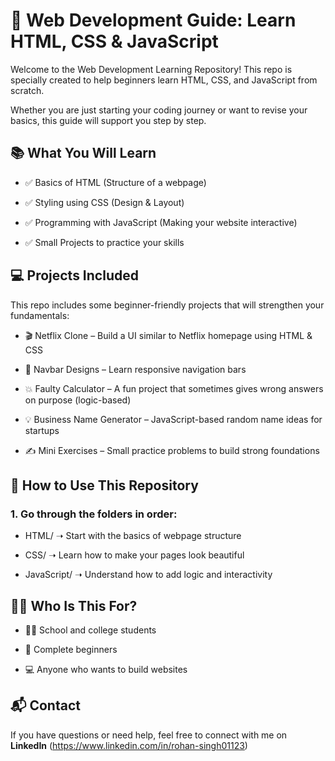 # 🚀 Web Development Guide: Learn HTML, CSS & JavaScript
Welcome to the Web Development Learning Repository!
This repo is specially created to help beginners learn HTML, CSS, and JavaScript from scratch.

Whether you are just starting your coding journey or want to revise your basics, this guide will support you step by step.

## 📚 What You Will Learn
- ✅ Basics of HTML (Structure of a webpage)

- ✅ Styling using CSS (Design & Layout)

- ✅ Programming with JavaScript (Making your website interactive)

- ✅ Small Projects to practice your skills

## 💻 Projects Included
This repo includes some beginner-friendly projects that will strengthen your fundamentals:

- 🎬 Netflix Clone – Build a UI similar to Netflix homepage using HTML & CSS

- 🧭 Navbar Designs – Learn responsive navigation bars

- 💥 Faulty Calculator – A fun project that sometimes gives wrong answers on purpose (logic-based)

- 💡 Business Name Generator – JavaScript-based random name ideas for startups

- ✍ Mini Exercises – Small practice problems to build strong foundations

## 🧭 How to Use This Repository
### 1. Go through the folders in order:

- HTML/ ➝ Start with the basics of webpage structure

- CSS/ ➝ Learn how to make your pages look beautiful

- JavaScript/ ➝ Understand how to add logic and interactivity

## 🙋‍♂ Who Is This For?
- 🧑‍🎓 School and college students

- 🚀 Complete beginners

- 💻 Anyone who wants to build websites

## 📬 Contact
If you have questions or need help, feel free to connect with me on **LinkedIn** (https://www.linkedin.com/in/rohan-singh01123)
